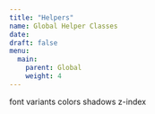 ```yaml
---
title: "Helpers"
name: Global Helper Classes
date: 
draft: false
menu:
  main:
    parent: Global
    weight: 4
---
```


font variants
colors
shadows
z-index